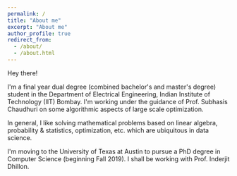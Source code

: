```yaml
---
permalink: /
title: "About me"
excerpt: "About me"
author_profile: true
redirect_from: 
  - /about/
  - /about.html
---
```


Hey there!

I'm a final year dual degree (combined bachelor's and master's degree) student in the Department of Electrical Engineering, Indian Institute of Technology (IIT) Bombay. I'm working under the guidance of Prof. Subhasis Chaudhuri on some algorithmic aspects of large scale optimization.

In general, I like solving mathematical problems based on linear algebra, probability & statistics, optimization, etc. which are ubiquitous in data science. 

I'm moving to the University of Texas at Austin to pursue a PhD degree in Computer Science (beginning Fall 2019). I shall be working with Prof. Inderjit Dhillon.
